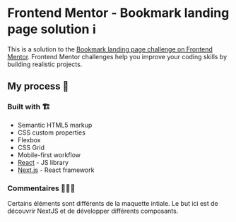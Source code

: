 # Frontend Mentor - Bookmark landing page solution ℹ️

This is a solution to the [Bookmark landing page challenge on Frontend Mentor](https://www.frontendmentor.io/challenges/bookmark-landing-page-5d0b588a9edda32581d29158). Frontend Mentor challenges help you improve your coding skills by building realistic projects.

## My process 📍

### Built with 🏗

- Semantic HTML5 markup
- CSS custom properties
- Flexbox
- CSS Grid
- Mobile-first workflow
- [React](https://reactjs.org/) - JS library
- [Next.js](https://nextjs.org/) - React framework

### Commentaires 👨🏻‍💻

Certains éléments sont différents de la maquette intiale.
Le but ici est de découvrir NextJS et de développer différents composants.

